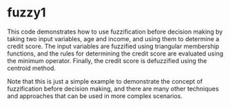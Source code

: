 # fuzzy1
This code demonstrates how to use fuzzification before decision making by taking two input variables, age and income, and using them to determine a credit score. The input variables are fuzzified using triangular membership functions, and the rules for determining the credit score are evaluated using the minimum operator. Finally, the credit score is defuzzified using the centroid method.

Note that this is just a simple example to demonstrate the concept of fuzzification before decision making, and there are many other techniques and approaches that can be used in more complex scenarios.
